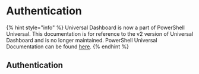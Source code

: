 # Authentication

{% hint style="info" %}
Universal Dashboard is now a part of PowerShell Universal. This documentation is for reference to the v2 version of Universal Dashboard and is no longer maintained. PowerShell Universal Documentation can be found [here](https://docs.ironmansoftware.com).
{% endhint %}

## Authentication

